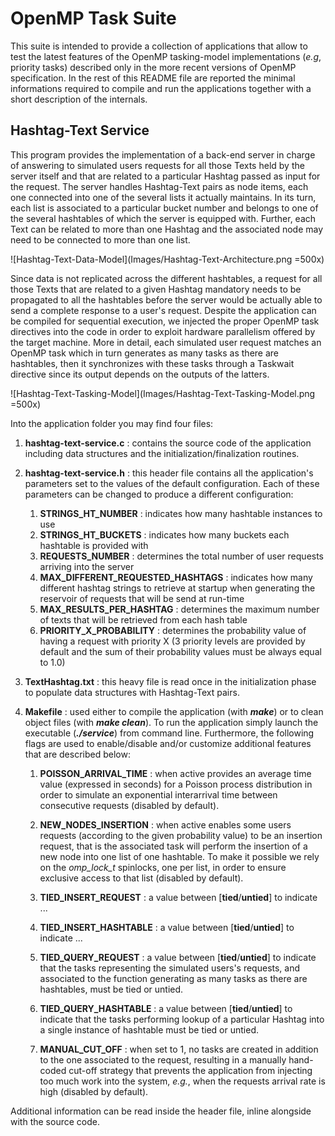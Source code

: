 # OpenMP Task Suite
This suite is intended to provide a collection of applications that allow to test the latest features of the OpenMP tasking-model implementations (*e.g*, priority tasks) described only in the more recent versions of OpenMP specification. In the rest of this README file are reported the minimal informations required to compile and run the applications together with a short description of the internals.

## Hashtag-Text Service
This program provides the implementation of a back-end server in charge of answering to simulated users requests for all those Texts held by the server itself and that are related to a particular Hashtag passed as input for the request. The server handles Hashtag-Text pairs as node items, each one connected into one of the several lists it actually maintains. In its turn, each list is associated to a particular bucket number and belongs to one of the several hashtables of which the server is equipped with. Further, each Text can be related to more than one Hashtag and the associated node may need to be connected to more than one list.

![Hashtag-Text-Data-Model](Images/Hashtag-Text-Architecture.png =500x)

Since data is not replicated across the different hashtables, a request for all those Texts that are related to a given Hashtag mandatory needs to be propagated to all the hashtables before the server would be actually able to send a complete response to a user's request.
Despite the application can be compiled for sequential execution, we injected the proper OpenMP task directives into the code in order to exploit hardware parallelism offered by the target machine. More in detail, each simulated user request matches an OpenMP task which in turn generates as many tasks as there are hashtables, then it synchronizes with these tasks through a Taskwait directive since its output depends on the outputs of the latters.


![Hashtag-Text-Tasking-Model](Images/Hashtag-Text-Tasking-Model.png =500x)

Into the application folder you may find four files:

1. **hashtag-text-service.c** : contains the source code of the application including data structures and the initialization/finalization routines.

2. **hashtag-text-service.h** : this header file contains all the application's parameters set to the values of the default configuration. Each of these parameters can be changed to produce a different configuration:

    1. **STRINGS_HT_NUMBER** : indicates how many hashtable instances to use
    2. **STRINGS_HT_BUCKETS** : indicates how many buckets each hashtable is provided with
    3. **REQUESTS_NUMBER** : determines the total number of user requests arriving into the server
    4. **MAX_DIFFERENT_REQUESTED_HASHTAGS** : indicates how many different hashtag strings to retrieve at startup when generating the reservoir of requests that will be send at run-time
    5. **MAX_RESULTS_PER_HASHTAG** : determines the maximum number of texts that will be retrieved from each hash table
    6. **PRIORITY_X_PROBABILITY** : determines the probability value of having a request with priority X (3 priority levels are provided by default and the sum of their probability values must be always equal to 1.0)

3. **TextHashtag.txt** : this heavy file is read once in the initialization phase to populate data structures with Hashtag-Text pairs.

4. **Makefile** : used either to compile the application (with ***make***) or to clean object files (with ***make clean***). To run the application simply launch the executable (***./service***) from command line. Furthermore, the following flags are used to enable/disable and/or customize additional features that are described below:

    1. **POISSON_ARRIVAL_TIME** : when active provides an average time value (expressed in seconds) for a Poisson process distribution in order to simulate an exponential interarrival time between consecutive requests (disabled by default).
    
    2. **NEW_NODES_INSERTION** : when active enables some users requests (according to the given probability value) to be an insertion request, that is the associated task will perform the insertion of a new node into one list of one hashtable. To make it possible we rely on the *omp_lock_t* spinlocks, one per list, in order to ensure exclusive access to that list (disabled by default).

    3. **TIED_INSERT_REQUEST** : a value between [**tied**/**untied**] to indicate ...

    4. **TIED_INSERT_HASHTABLE** : a value between [**tied**/**untied**] to indicate ...

    5. **TIED_QUERY_REQUEST** : a value between [**tied**/**untied**] to indicate that the tasks representing the simulated users's requests, and associated to the function generating as many tasks as there are hashtables, must be tied or untied.

    6. **TIED_QUERY_HASHTABLE** : a value between [**tied**/**untied**] to indicate that the tasks performing lookup of a particular Hashtag into a single instance of hashtable must be tied or untied.

    7. **MANUAL_CUT_OFF** : when set to 1, no tasks are created in addition to the one associated to the request, resulting in a manually hand-coded cut-off strategy that prevents the application from injecting too much work into the system, *e.g.*, when the requests arrival rate is high (disabled by default).

Additional information can be read inside the header file, inline alongside with the source code.

